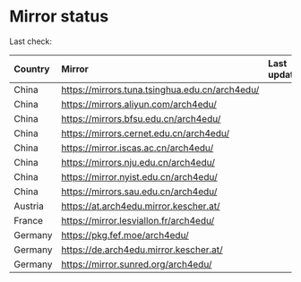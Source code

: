 <script src="./time.js"></script>
# Mirror status
Last check: <script type="text/javascript">localize(1743600747.194394);</script>

|Country|Mirror|Last update|
|:------|:-----|:----------|
|China|https://mirrors.tuna.tsinghua.edu.cn/arch4edu/|<script type="text/javascript">localize(1743576266);</script>|
|China|https://mirrors.aliyun.com/arch4edu/|<script type="text/javascript">localize(1743576266);</script>|
|China|https://mirrors.bfsu.edu.cn/arch4edu/|<script type="text/javascript">localize(1743576266);</script>|
|China|https://mirrors.cernet.edu.cn/arch4edu/|<script type="text/javascript">localize(1743576266);</script>|
|China|https://mirror.iscas.ac.cn/arch4edu/|<script type="text/javascript">localize(1743533049);</script>|
|China|https://mirrors.nju.edu.cn/arch4edu/|<script type="text/javascript">localize(1743490118);</script>|
|China|https://mirror.nyist.edu.cn/arch4edu/|<script type="text/javascript">localize(1743576266);</script>|
|China|https://mirrors.sau.edu.cn/arch4edu/|<script type="text/javascript">localize(1731653531);</script>|
|Austria|https://at.arch4edu.mirror.kescher.at/|<script type="text/javascript">localize(1743576266);</script>|
|France|https://mirror.lesviallon.fr/arch4edu/|<script type="text/javascript">localize(1743576266);</script>|
|Germany|https://pkg.fef.moe/arch4edu/|<script type="text/javascript">localize(1743576266);</script>|
|Germany|https://de.arch4edu.mirror.kescher.at/|<script type="text/javascript">localize(1743576266);</script>|
|Germany|https://mirror.sunred.org/arch4edu/|<script type="text/javascript">localize(1743576266);</script>|

<script src="./tablefilter/tablefilter.js"></script>
<script src="./table.js"></script>